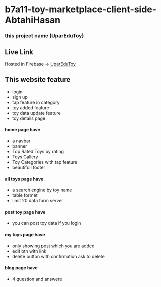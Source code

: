 # b7a11-toy-marketplace-client-side-AbtahiHasan

### this project name (UparEduToy)

## Live Link
Hosted in Firebase -> [UparEduToy](https://upar-edu-toy.web.app/)

## This website feature

- login 
- sign up
- tap feature in category
- toy added feature
- toy data update feature
- toy details page 

#### home page have

- a navbar
- banner 
- Top Rated Toys by rating
- Toys Gallery
- Toy Categories with tap feature
- beautifull footer

#### all toys page have

- a search engine by toy name
- table formet 
- limit 20 data form server

#### post toy page have

- you can post toy data if you login

#### my toys page have

- only showing post which you are added
- edit btn with link
- delete button with confirmation ask to delete

#### blog page have 

- 4 question and answere